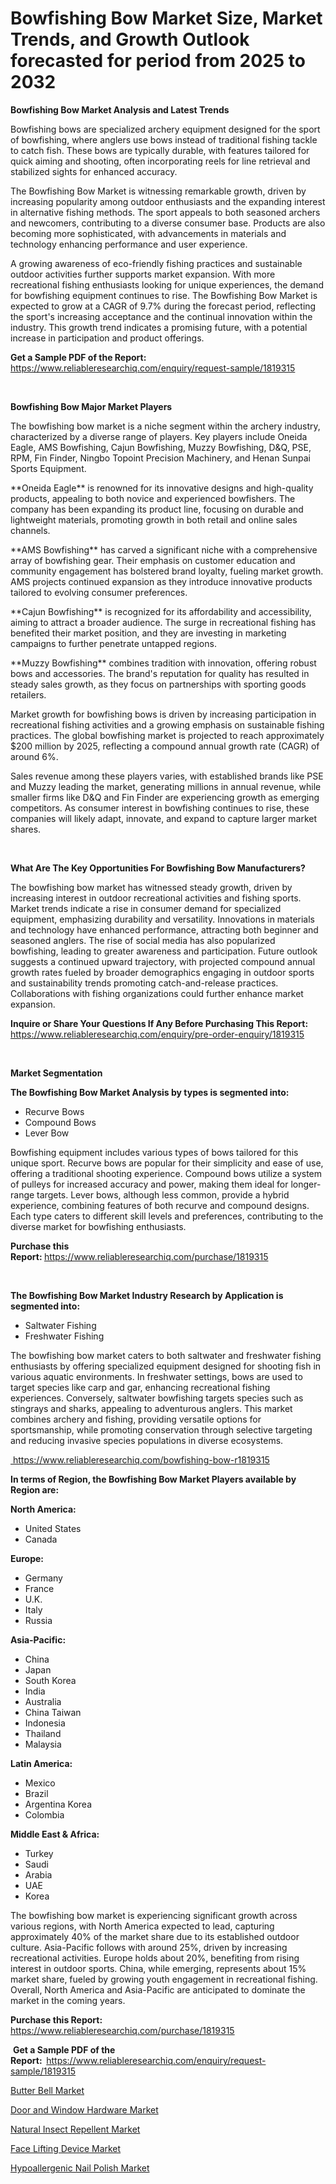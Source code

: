 <p><h1>Bowfishing Bow Market Size, Market Trends, and Growth Outlook forecasted for period from 2025 to 2032</h1></p><p><strong>Bowfishing Bow Market Analysis and Latest Trends</strong></p>
<p><p>Bowfishing bows are specialized archery equipment designed for the sport of bowfishing, where anglers use bows instead of traditional fishing tackle to catch fish. These bows are typically durable, with features tailored for quick aiming and shooting, often incorporating reels for line retrieval and stabilized sights for enhanced accuracy. </p><p>The Bowfishing Bow Market is witnessing remarkable growth, driven by increasing popularity among outdoor enthusiasts and the expanding interest in alternative fishing methods. The sport appeals to both seasoned archers and newcomers, contributing to a diverse consumer base. Products are also becoming more sophisticated, with advancements in materials and technology enhancing performance and user experience. </p><p>A growing awareness of eco-friendly fishing practices and sustainable outdoor activities further supports market expansion. With more recreational fishing enthusiasts looking for unique experiences, the demand for bowfishing equipment continues to rise. The Bowfishing Bow Market is expected to grow at a CAGR of 9.7% during the forecast period, reflecting the sport's increasing acceptance and the continual innovation within the industry. This growth trend indicates a promising future, with a potential increase in participation and product offerings.</p></p>
<p><strong>Get a Sample PDF of the Report:&nbsp;</strong> <a href="https://www.reliableresearchiq.com/enquiry/request-sample/1819315?utm_campaign=1140&utm_medium=2&utm_source=Github&utm_content=ia&utm_term=04042025&utm_id=bowfishing-bow">https://www.reliableresearchiq.com/enquiry/request-sample/1819315</a></p>
<p>&nbsp;</p>
<p><strong>Bowfishing Bow Major Market Players</strong></p>
<p><p>The bowfishing bow market is a niche segment within the archery industry, characterized by a diverse range of players. Key players include Oneida Eagle, AMS Bowfishing, Cajun Bowfishing, Muzzy Bowfishing, D&Q, PSE, RPM, Fin Finder, Ningbo Topoint Precision Machinery, and Henan Sunpai Sports Equipment.</p><p>**Oneida Eagle** is renowned for its innovative designs and high-quality products, appealing to both novice and experienced bowfishers. The company has been expanding its product line, focusing on durable and lightweight materials, promoting growth in both retail and online sales channels.</p><p>**AMS Bowfishing** has carved a significant niche with a comprehensive array of bowfishing gear. Their emphasis on customer education and community engagement has bolstered brand loyalty, fueling market growth. AMS projects continued expansion as they introduce innovative products tailored to evolving consumer preferences.</p><p>**Cajun Bowfishing** is recognized for its affordability and accessibility, aiming to attract a broader audience. The surge in recreational fishing has benefited their market position, and they are investing in marketing campaigns to further penetrate untapped regions.</p><p>**Muzzy Bowfishing** combines tradition with innovation, offering robust bows and accessories. The brand's reputation for quality has resulted in steady sales growth, as they focus on partnerships with sporting goods retailers.</p><p>Market growth for bowfishing bows is driven by increasing participation in recreational fishing activities and a growing emphasis on sustainable fishing practices. The global bowfishing market is projected to reach approximately $200 million by 2025, reflecting a compound annual growth rate (CAGR) of around 6%.</p><p>Sales revenue among these players varies, with established brands like PSE and Muzzy leading the market, generating millions in annual revenue, while smaller firms like D&Q and Fin Finder are experiencing growth as emerging competitors. As consumer interest in bowfishing continues to rise, these companies will likely adapt, innovate, and expand to capture larger market shares.</p></p>
<p>&nbsp;</p>
<p><strong>What Are The Key Opportunities For Bowfishing Bow Manufacturers?</strong></p>
<p><p>The bowfishing bow market has witnessed steady growth, driven by increasing interest in outdoor recreational activities and fishing sports. Market trends indicate a rise in consumer demand for specialized equipment, emphasizing durability and versatility. Innovations in materials and technology have enhanced performance, attracting both beginner and seasoned anglers. The rise of social media has also popularized bowfishing, leading to greater awareness and participation. Future outlook suggests a continued upward trajectory, with projected compound annual growth rates fueled by broader demographics engaging in outdoor sports and sustainability trends promoting catch-and-release practices. Collaborations with fishing organizations could further enhance market expansion.</p></p>
<p><strong>Inquire or Share Your Questions If Any Before Purchasing This Report:</strong> <a href="https://www.reliableresearchiq.com/enquiry/pre-order-enquiry/1819315?utm_campaign=1140&utm_medium=2&utm_source=Github&utm_content=ia&utm_term=04042025&utm_id=bowfishing-bow">https://www.reliableresearchiq.com/enquiry/pre-order-enquiry/1819315</a></p>
<p>&nbsp;</p>
<p><strong>Market Segmentation</strong></p>
<p><strong>The Bowfishing Bow Market Analysis by types is segmented into:</strong></p>
<p><ul><li>Recurve Bows</li><li>Compound Bows</li><li>Lever Bow</li></ul></p>
<p><p>Bowfishing equipment includes various types of bows tailored for this unique sport. Recurve bows are popular for their simplicity and ease of use, offering a traditional shooting experience. Compound bows utilize a system of pulleys for increased accuracy and power, making them ideal for longer-range targets. Lever bows, although less common, provide a hybrid experience, combining features of both recurve and compound designs. Each type caters to different skill levels and preferences, contributing to the diverse market for bowfishing enthusiasts.</p></p>
<p><strong>Purchase this Report:&nbsp;</strong><a href="https://www.reliableresearchiq.com/purchase/1819315?utm_campaign=1140&utm_medium=2&utm_source=Github&utm_content=ia&utm_term=04042025&utm_id=bowfishing-bow">https://www.reliableresearchiq.com/purchase/1819315</a></p>
<p>&nbsp;</p>
<p><strong>The Bowfishing Bow Market Industry Research by Application is segmented into:</strong></p>
<p><ul><li>Saltwater Fishing</li><li>Freshwater Fishing</li></ul></p>
<p><p>The bowfishing bow market caters to both saltwater and freshwater fishing enthusiasts by offering specialized equipment designed for shooting fish in various aquatic environments. In freshwater settings, bows are used to target species like carp and gar, enhancing recreational fishing experiences. Conversely, saltwater bowfishing targets species such as stingrays and sharks, appealing to adventurous anglers. This market combines archery and fishing, providing versatile options for sportsmanship, while promoting conservation through selective targeting and reducing invasive species populations in diverse ecosystems.</p></p>
<p><a href="https://www.reliableresearchiq.com/bowfishing-bow-r1819315?utm_campaign=1140&utm_medium=2&utm_source=Github&utm_content=ia&utm_term=04042025&utm_id=bowfishing-bow">&nbsp;https://www.reliableresearchiq.com/bowfishing-bow-r1819315</a></p>
<p><strong>In terms of Region, the Bowfishing Bow Market Players available by Region are:</strong></p>
<p>
    <p> <strong> North America: </strong>
        <ul>
            <li>United States</li>
            <li>Canada</li>
        </ul>
        </p> 
    <p> <strong> Europe: </strong>
        <ul>
            <li>Germany</li>
            <li>France</li>
            <li>U.K.</li>
            <li>Italy</li>
            <li>Russia</li>
        </ul>
        </p> 
    <p> <strong> Asia-Pacific: </strong>
        <ul>
            <li>China</li>
            <li>Japan</li>
            <li>South Korea</li>
            <li>India</li>
            <li>Australia</li>
            <li>China Taiwan</li>
            <li>Indonesia</li>
            <li>Thailand</li>
            <li>Malaysia</li>
        </ul>
        </p> 
    <p> <strong> Latin America: </strong>
        <ul>
            <li>Mexico</li>
            <li>Brazil</li>
            <li>Argentina Korea</li>
            <li>Colombia</li>
        </ul>
        </p> 
    <p> <strong> Middle East & Africa: </strong>
        <ul>
            <li>Turkey</li>
            <li>Saudi</li>
            <li>Arabia</li>
            <li>UAE</li>
            <li>Korea</li>
        </ul>
    </p>
    </p>
<p><p>The bowfishing bow market is experiencing significant growth across various regions, with North America expected to lead, capturing approximately 40% of the market share due to its established outdoor culture. Asia-Pacific follows with around 25%, driven by increasing recreational activities. Europe holds about 20%, benefiting from rising interest in outdoor sports. China, while emerging, represents about 15% market share, fueled by growing youth engagement in recreational fishing. Overall, North America and Asia-Pacific are anticipated to dominate the market in the coming years.</p></p>
<p><strong>Purchase this Report: </strong><a href="https://www.reliableresearchiq.com/purchase/1819315?utm_campaign=1140&utm_medium=2&utm_source=Github&utm_content=ia&utm_term=04042025&utm_id=bowfishing-bow">https://www.reliableresearchiq.com/purchase/1819315</a></p>
<p>&nbsp;<strong>Get a Sample PDF of the Report:&nbsp;&nbsp;</strong><a href="https://www.reliableresearchiq.com/enquiry/request-sample/1819315?utm_campaign=1140&utm_medium=2&utm_source=Github&utm_content=ia&utm_term=04042025&utm_id=bowfishing-bow">https://www.reliableresearchiq.com/enquiry/request-sample/1819315</a></p>
<p><strong></strong></p>
<p><p><a href="https://github.com/lotoahshaiek/Market-Research-Report-List-1/blob/main/butter-bell-market.md?utm_campaign=1140&utm_medium=2&utm_source=Github&utm_content=ia&utm_term=04042025&utm_id=bowfishing-bow">Butter Bell Market</a></p><p><a href="https://github.com/thapabylers2/Market-Research-Report-List-1/blob/main/door-and-window-hardware-market.md?utm_campaign=1140&utm_medium=2&utm_source=Github&utm_content=ia&utm_term=04042025&utm_id=bowfishing-bow">Door and Window Hardware Market</a></p><p><a href="https://github.com/ryantindyaiz/Market-Research-Report-List-1/blob/main/natural-insect-repellent-market.md?utm_campaign=1140&utm_medium=2&utm_source=Github&utm_content=ia&utm_term=04042025&utm_id=bowfishing-bow">Natural Insect Repellent Market</a></p><p><a href="https://github.com/muskoaizahfi/Market-Research-Report-List-1/blob/main/face-lifting-device-market.md?utm_campaign=1140&utm_medium=2&utm_source=Github&utm_content=ia&utm_term=04042025&utm_id=bowfishing-bow">Face Lifting Device Market</a></p><p><a href="https://github.com/motosyuliq/Market-Research-Report-List-1/blob/main/hypoallergenic-nail-polish-market.md?utm_campaign=1140&utm_medium=2&utm_source=Github&utm_content=ia&utm_term=04042025&utm_id=bowfishing-bow">Hypoallergenic Nail Polish Market</a></p></p>